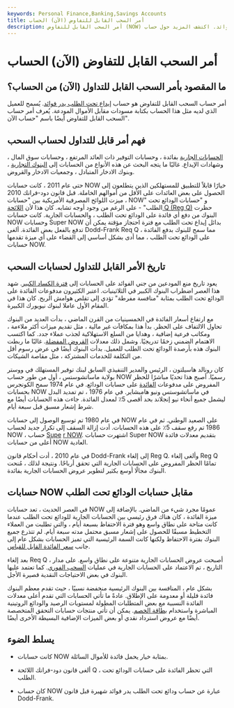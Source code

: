 ```yaml
---
keywords: Personal Finance,Banking,Savings Accounts
title: أمر السحب القابل للتفاوض (الآن) الحساب
description: أمر السحب القابل للتفاوض (NOW) هو حساب مصرفي يربح الفوائد. اكتشف المزيد حول حساب NOW هنا.
---
```


# أمر السحب القابل للتفاوض (الآن) الحساب
## ما المقصود بأمر السحب القابل للتداول (الآن) من الحساب؟

أمر حساب السحب القابل للتفاوض هو حساب [إيداع تحت الطلب يدر فوائد](/demanddeposit). يُسمح للعميل الذي لديه مثل هذا الحساب بكتابة مسودات مقابل الأموال المودعة. يُعرف أمر حساب السحب القابل للتفاوض أيضًا باسم "حساب الآن".

## فهم أمر قابل للتداول لحساب السحب

[الحسابات الجارية](/checkingaccount) بفائدة ، وحسابات التوفير ذات العائد المرتفع ، وحسابات سوق المال ، وشهادات الإيداع. غالبًا ما يتجه البحث عن هذه الأنواع من الحسابات إلى [البنوك التجارية](/commercialbank) ، وبنوك الادخار المتبادل ، وجمعيات الادخار والقروض.

حتى عام 2011 ، كانت حسابات NOW خيارًا قابلاً للتطبيق للمستهلكين الذين يتطلعون إلى الحصول على بعض العائدات على الأقل من أموالهم الخاملة. قبل قانون دود-فرانك 2010 ، ميزت اللوائح المصرفية الأمريكية بين "حسابات NOW" و "حسابات الودائع تحت الطلب" - على الرغم من وجود أوجه تشابه. كان هذا لأن [اللائحة Q (Reg Q)](/regulationq) حظرت البنوك من دفع أي فائدة على الودائع تحت الطلب ، والحسابات الجارية. كانت حسابات NOW وحسابات Super NOW بدائل إيداع تحت الطلب مع فترة احتجاز مؤقتة يمكن أن تدفع بالفعل بعض الفائدة. ألغى Dodd-Frank Req Q ، مما سمح للبنوك بدفع الفائدة على الودائع تحت الطلب ، مما أدى بشكل أساسي إلى القضاء على أي ميزة تقدمها حسابات NOW.

## تاريخ الأمر القابل للتداول لحسابات السحب

يعود تاريخ منع المودعين من جني الفوائد على الحسابات إلى [فترة الكساد الكبير](/great_depression). شهد هذا العصر اضطراب البنوك الكبير في الثلاثينيات. اعتبر الكثيرون مدفوعات الفائدة على الودائع تحت الطلب بمثابة "منافسة مفرطة" تؤدي إلى تقلص هوامش الربح. كان هذا في المقام الأول عاملا لبنوك نيويورك الكبيرة.

مع ارتفاع أسعار الفائدة في الخمسينيات من القرن الماضي ، بدأت العديد من البنوك تحاول الالتفاف على الحظر. بدأ هذا بمكافآت غير مالية ، مثل تقديم ميزات أكثر ملاءمة ، ومكاتب فرعية إضافية ، وهدايا من السلع الاستهلاكية لجذب عملاء جدد. كما اكتسب الاهتمام الضمني زخمًا تدريجيًا. وشمل ذلك معدلات [القروض المفضلة](/loan). غالبًا ما ربطت البنوك هذه بأرصدة الودائع تحت الطلب للعميل. بدأت البنوك أيضًا في عرض رسوم أقل من التكلفة للخدمات المشتركة ، مثل مقاصة الشيكات.

كان رونالد هاسيلتون ، الرئيس والمدير التنفيذي السابق لبنك توفير المستهلك في ووستر بولاية ماساتشوستس ، أول من طور حساب NOW رسميًا. أصبح هذا تحديًا مباشرًا للحظر المفروض على مدفوعات [الفائدة](/interest) على حسابات الودائع. في عام 1974 سمح الكونجرس بحسابات NOW في ماساتشوستس ونيو هامبشاير. في عام 1976 ، تم تمديد البدل ليشمل جميع أنحاء نيو إنجلاند بحد أقصى 5٪ لمعدل الفائدة. جاءت هذه الحسابات أيضًا مع شرط إشعار مسبق قبل سبعة أيام.

في عام 1980 تم توسيع الوصول إلى حسابات NOW على الصعيد الوطني. ثم في عام 1986 تم رفع سقف 5٪ على هذه الحسابات. أدت إزالة السقف إلى تكرار جديد لحساب NOW ، حساب [Supe](/supernowaccount) [r NOW](/supernowaccount). اشتهرت حسابات Super NOW بتقديم معدلات فائدة أعلى من حسابات NOW العادية.

في عام 2010 ، أدت أحكام قانون Dodd-Frank إلى إلغاء Reg Q. وألغى إلغاء Reg Q تمامًا الحظر المفروض على الحسابات الجارية التي تحقق أرباحًا. ونتيجة لذلك ، مُنحت البنوك مجالًا أوسع بكثير لتطوير عروض الحسابات الجارية بفائدة.

## حسابات NOW مقابل حسابات الودائع تحت الطلب

في العصر الحديث ، تعد حسابات NOW عمومًا مجرد شيء من الماضي. بالإضافة إلى ميزة الفائدة ، كان هناك فرق رئيسي بين الحسابات الجارية للودائع تحت الطلب عندما كانت متاحة على نطاق واسع وهو فترة الاحتفاظ بسبعة أيام ، والتي تطلبت من العملاء التخطيط مسبقًا للحصول على إشعار مسبق محتمل مدته سبعة أيام. لم تتذرع جميع البنوك بفترة الاحتفاظ ولكنها كانت السمة الرئيسية التي تميز الحسابات بشكل عام إلى جانب [سعر الفائدة القابل للقياس](/interestrate).

بعد إلغاء Req Q ، أصبحت عروض الحسابات الجارية متنوعة على نطاق واسع. على مدار التاريخ ، تم الاعتماد على الحسابات الجارية في عمليات [السحب الفوري](/fdic-insured-account). كما تعتمد عليها البنوك في بعض الاحتياجات النقدية قصيرة الأجل.

بشكل عام ، المنافسة بين البنوك الرئيسية منخفضة نسبيًا ، حيث تقدم معظم البنوك فائدة قليلة أو معدومة على الإطلاق. عادةً ما تأتي الحسابات التي تقدم أعلى معدلات الفائدة النسبية مع بعض المتطلبات المطولة لمستويات الرصيد والودائع الروتينية المباشرة واستخدام [بطاقة الخصم](/debitcard). يمكن أن تأتي منتجات حسابات التحقق المتخصصة أيضًا مع عروض استرداد نقدي أو بعض الميزات الإضافية البسيطة الأخرى أيضًا.

## يسلط الضوء

- كانت حسابات NOW بمثابة خيار يحمل فائدة للأموال السائلة.

- ألغى قانون دود-فرانك اللائحة Q ، التي تحظر الفائدة على حسابات الودائع تحت الطلب.

- كان حساب NOW عبارة عن حساب ودائع تحت الطلب يدر فوائد شهيرة قبل قانون Dodd-Frank.


